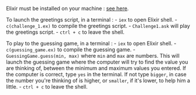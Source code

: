 Elixir must be installed on your machine : [see here](https://elixir-lang.org/install.html).

To launch the greetings script, in a terminal :
    - `iex` to open Elixir shell.
    - `c(challenge_1.ex)` to compile the greetings script.
    - `Challenge1.ask` will play the greetings script.
    - `ctrl + c` to leave the shell.

To play to the guessing game, in a terminal :
    - `iex` to open Elixir shell.
    - `c(guessing_game.ex)` to compile the guessing game.
    - `GuessingGame.guess(min, max)` where `min` and `max` are numbers. This will launch the guessing game where the computer will try to find the value you are thinking of, between the minimum and maximum values you entered. If the computer is correct, type `yes` in the terminal. If not type `bigger`, in case the number you're thinking of is higher, or `smaller`, if it's lower, to help him a little.
    - `ctrl + c` to leave the shell.
